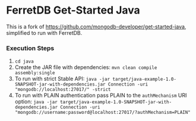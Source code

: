 # FerretDB Get-Started Java

This is a fork of https://github.com/mongodb-developer/get-started-java, simplified to run with FerretDB.

### Execution Steps

1. `cd java`
2. Create the JAR file with dependencies: `mvn clean compile assembly:single`
3. To run with strict Stable API: `java -jar target/java-example-1.0-SNAPSHOT-jar-with-dependencies.jar Connection -uri "mongodb://localhost:27017/" -strict`
4. To run with PLAIN authentication pass PLAIN to the `authMechanism` URI option: `java -jar target/java-example-1.0-SNAPSHOT-jar-with-dependencies.jar Connection -uri "mongodb://username:password@localhost:27017/?authMechanism=PLAIN"`
